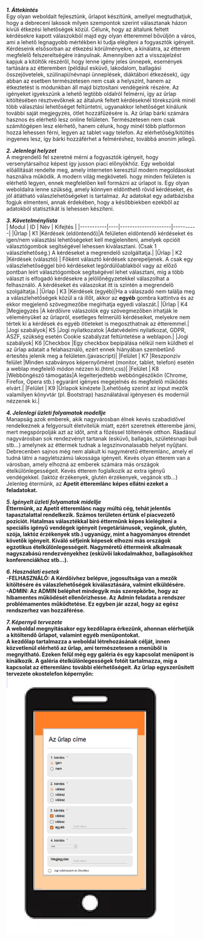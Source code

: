 ***1. Áttekintés***<br>
Egy olyan weboldalt fejlesztünk, űrlapot készítünk, amellyel megtudhatjuk, hogy a debreceni lakosok milyen szempontok szerint választanak házon kívüli étkezési lehetőségek közül. Célunk, hogy az általunk feltett kérdésekre kapott válaszokból majd egy olyan étteremmel bővüljön a város, ami a lehető legnagyobb mértékben ki tudja elégíteni a fogyasztók igényeit. Kérdéseink elsősorban az étkezési körülményekre, a kínálatra, az étterem megfelelő felszereltségére irányulnak. Amennyiben azt a visszajelzést kapjuk a kitöltők részéről, hogy lenne igény jeles ünnepek, események tartására az étteremben (például esküvő, lakodalom, ballagási összejövetelek, szülinapi/névnapi ünneplések, diáktábori étkezések), úgy abban az esetben természetesen nem csak a helyszínt, hanem az étkeztetést is módunkban áll majd biztosítani vendégeink részére. Az igényeket igyekszünk a lehető legtöbb oldalról felmérni, így az űrlap kitöltésében résztvevőknek az általunk feltett kérdéseknél törekszünk minél több választási lehetőséget feltüntetni, ugyanakkor lehetőséget kínálunk további saját megjegyzés, ötlet hozzáfűzésére is. Az űrlap bárki számára hasznos és elérhető lesz online felületen. Természetesen nem csak számítógépen lesz elérhető, hanem célunk, hogy minél több platformon hozzá lehessen férni, legyen az tablet vagy telefon. Az elérhetőség/kitöltés ingyenes lesz, így bárki hozzáférhet a felméréshez, továbbá anonim jellegű.

***2. Jelenlegi helyzet***<br>
A megrendelő fel szeretné mérni a fogyasztók igényeit, hogy versenytársaihoz képest így jusson piaci előnyökhöz. Egy weboldal előállítását rendelte meg, amely interneten keresztül modern megoldásokat használva működik. A modern világ megköveteli. hogy minden felületen is elérhető legyen, ennek megfelelően kell formázni az úrlapot is. Egy olyan weboldalra lenne szükség, amely könnyen eldönthető rövid kérdéseket, és jól átlátható válaszlehetőségeket is tartalmaz. Az adatokat egy adatbázisba fogjuk elmenteni, annak érdekében, hogy a későbbiekben ezekből az adatokból statisztikát is lehessen készíteni.

***3. Követelménylista***<br>
|   Modul   | ID |         Név         | Kifejtés |
|-----------|----|---------------------|----------|
|Űrlap         | K1 |Kérdések (eldöntendő)|A felületen eldöntendő kérdéseket és igen/nem választási lehetőségeket kell megjeleníteni, amelyek opcióit választógombok segítségével lehessen kiválasztani. (Csak 1 válaszlehetőség.) A kérdéseket a megrendelő szolgáltatja.|
|Űrlap         | K2 |Kérdések (választó)  | Főként választó kérdések szerepeljenek. A csak egy válaszlehetőséggel bíró kérdéseket legördülőablakból vagy az előző pontban leírt választógombok segítségével lehet választani, míg a több választ is elfogadó kérdésekre a jelölőnégyzetekkel válaszolhat a felhasználó. A kérdéseket és válaszokat itt is szintén a megrendelő szolgáltatja.|
|Űrlap         | K3 |Kérdések (egyéb)|Ha a válaszadó nem találja meg a válaszlehetőségek közül a rá illőt, akkor az <b>egyéb</b> gombra kattintva és az ekkor megjelenő szövegmezőbe megírhatja egyedi válaszát.|
|Űrlap         | K4 |Megjegyzés           |A kérdőívre válaszolók egy szövegmezőben írhatják le véleményüket az űrlapról, esetleges felmerülő kérdéseiket, melyekre nem tértek ki a kérdések és egyéb ötleteket is megoszthatnak az étteremmel.|
|Jogi szabályok| K5 |Jogi nyilatkozatok   |Adatvédelmi nyilatkozat, GDPR, ASZF, szükség esetén Cookie szabályzat feltüntetése a weblapon.|
|Jogi szabályok| K6 |Checkbox             |Egy checkbox bepipálása nélkül nem küldheti el az űrlap adatait a felahasználó, ezért ennek hiányában szembetűnő értesítés jelenik meg a felületen.(javascript)|
|Felület       | K7 |Reszponzív felület   |Minden szabványos képernyőméret (monitor, tablet, telefon) esetén a weblap megfelelő módon nézzen ki.(html,css)|
|Felület       | K8 |Webböngésző támogatás|A legelterjedtebb webböngészőkön (Chrome, Firefox, Opera stb.) egyaránt igényes megejelnés és megfelelő működés elvárt.|
|Felület       | K9 |Űrlapok kinézete     |Lehetőség szerint az input mezők valamilyen könyvtár (pl. Bootstrap) használatával igényesen és modernül nézzenek ki.|

***4. Jelenlegi üzleti folyamatok modellje***<br>
Manapság azok emberek, akik nagyvárosban élnek kevés szabadidővel rendelkeznek a felgyorsult életvitelük miatt, ezért szeretnek étterembe járni, mert  megspórpolják azt az időt, amit a főzéssel töltenének otthon. Ráadásul nagyvárosban sok rendezvényt tartanak (esküvő, ballagás, születésnapi buli stb...) amelynek az éttermek tudnak a legszínvonalasabb helyet nyűjtani. Debrecenben sajnos még nem alakult ki nagyméretű étteremlánc, amely el tudná látni a nagylétszámú lakossága igényeit. Kevés olyan étterem van a városban, amely elhozná az emberek számára más országok ételkülönlegességeit. Kevés étterem foglalkozik az extra igényű vendégekkel. (laktóz érzékenyek, glutén érzékenyek, vegánok stb...) Jelenleg étermünk, az <b>Apetit étteremlánc<b> képes ellátni ezeket a feladatokat.
  
***5. Igényelt üzleti folyamatok midellje***<br>
Éttermünk, az Apetit étteremlánc nagy múltú cég, tehát jelentős tapasztalattal rendelkezik. Számos területen értünk el piacvezető pozíciót. Hatalmas választékkal bíró éttermünk képes kielégíteni a speciális igényű vendégek igényeit (vegetáriánusok, vegánok, glutén, szója, laktóz érzékenyek stb.) ugyanúgy, mint a hagyományos étrendet követők igényeit.
Kiváló séfjeink képesek elhozni más országok egzotikus ételkülönlegességeit. Nagyméretű éttermeink alkalmasak nagyszabású rendezvényekhez (esküvői lakodalmakhoz, ballagásokhoz konferenciákhoz stb...).<br>
  

***6. Használati esetek***<br>
-FELHASZNÁLÓ: A Kérdőívhez belépve, jogosultsága van a mezők kitöltésére és válaszlehetőségek kiválasztására, valmint elküldésére.<br>
-ADMIN: Az ADMIN beléphet mindegyik más szerepkörbe,
hogy az hibamentes működését ellenőrizhesse. Az Admin
feladata a rendszer problémamentes működtetése. Ez egyben jár azzal,
hogy az egész rendszerhez van hozzáférése.

***7. Képernyő tervezete***<br>
A weboldal megnyitásakor egy kezdőlapra érkezünk, ahonnan elérhetjük a kitöltendő űrlapot, valamint egyéb menüpontokat.<br> 
A kezdőlap tartalmazza a weboldal létrehozásának célját, innen közvetlenül elérhető az űrlap, ami természetesen a menüből is megnyitható.
Ezeken felül még egy galéria és egy kapcsolat menüpont is kínálkozik. A galéria ételkülönlegességek fotóit tartalmazza, míg a kapcsolat az étteremlánc további elérhetőségeit. 
Az űrlap egyszerűsített tervezete okostelefon képernyőn:<br>
<img src="mini-project.png" data-canonical-src="/images/mini-project.png" width="445" height="681" />
